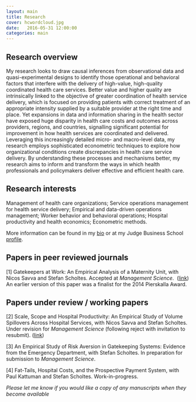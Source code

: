 ```yaml
---
layout: main
title: Research
cover: hcwordcloud.jpg
date:   2016-05-31 12:00:00
categories: main
---
```


## Research overview

My research looks to draw causal inferences from observational data and quasi-experimental designs to identify those operational and behavioral factors that interfere with the delivery of high-value, high-quality coordinated health care services. Better value and higher quality are intrinsically linked to the objective of greater coordination of health service delivery, which is focused on providing patients with correct treatment of an appropriate intensity supplied by a suitable provider at the right time and place. Yet expansions in data and information sharing in the health sector have exposed huge disparity in health care costs and outcomes across providers, regions, and countries, signalling significant potential for improvement in how health services are coordinated and delivered. Leveraging this increasingly detailed micro- and macro-level data, my research employs sophisticated econometric techniques to explore how organizational conditions create discrepancies in health care service delivery. By understanding these processes and mechanisms better, my research aims to inform and transform the ways in which health professionals and policymakers deliver effective and efficient health care.

## Research interests

Management of health care organizations; Service operations management for health service delivery; Empirical and data-driven operations management; Worker behavior and behavioral operations; Hospital productivity and health economics; Econometric methods.

More information can be found in my [bio](/about/) or at my Judge Business School [profile](http://www.jbs.cam.ac.uk/programmes/research-programmes/current-phd-students-a-z/michael-freeman/).

## Papers in peer reviewed journals

[1] Gatekeepers at Work: An Empirical Analysis of a Maternity Unit, with Nicos Savva and Stefan Scholtes.
Accepted at *Management Science*.&nbsp; ([link](/gatekeepers-at-work))
<br>An earlier version of this paper was a finalist for the 2014 Pierskalla Award.

## Papers under review / working papers

[2] Scale, Scope and Hospital Productivity: An Empirical Study of Volume Spillovers Across Hospital Services, with Nicos Savva and Stefan Scholtes. Under revision for *Management Science* (following reject with invitation to resubmit). ([link](/scale-scope-hospital-productivity))

[3] An Empirical Study of Risk Aversion in Gatekeeping Systems: Evidence from the Emergency Department, with Stefan Scholtes. In preparation for submission to *Management Science*.

[4] Fat-Tails, Hospital Costs, and the Prospective Payment System, with Paul Kattuman and Stefan Scholtes. Work-in-progress.

*Please let me know if you would like a copy of any manuscripts when they become available*